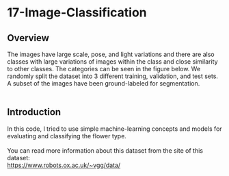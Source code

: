 # 17-Image-Classification
## **Overview**<br>
The images have large scale, pose, and light variations and there are also classes with large variations of images within the class and close similarity to other classes. The categories can be seen in the figure below. We randomly split the dataset into 3 different training, validation, and test sets. A subset of the images have been ground-labeled for segmentation. <br>
<br>
## **Introduction**<br>
In this code, I tried to use simple machine-learning concepts and models for evaluating and classifying the flower type. <br>
<br>
You can read more information about this dataset from the site of this dataset:<br>
https://www.robots.ox.ac.uk/~vgg/data/
